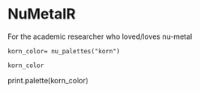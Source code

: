 # NuMetalR
For the academic researcher who loved/loves nu-metal 


```
korn_color= nu_palettes("korn")

korn_color
```

print.palette(korn_color)
```

